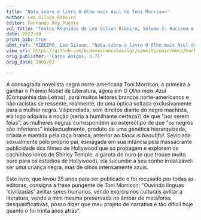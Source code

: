```yaml
---
title: 'Nota sobre o livro O Olho mais Azul de Toni Morrison'
author: Leo Gilson Ribeiro
editor: Fernando Rey Puente
vol_title: 'Textos Reunidos de Leo Gilson Ribeiro, Volume I: Racismo e literatura negra'
date: 2022-08
print_bib: true
abnt_ref: 'RIBEIRO, Leo Gilson. "Nota sobre o livro O Olho mais Azul de Toni Morrison". In PUENTE, Fernando Rey (org.) <em>Textos Reunidos de Leo Gilson Ribeiro, Volume 1: Racismo e literatura negra</em>, 2022. Publicação original: Caros Amigos, n.71, 2003/02. URL: <a href="yml_view_url">https://github.com/bcdavasconcelos/lgr/commits/main/docs/markdown/volume-1/02-literatura-norte-americana/07-nota-sobre-o-livro-o-olho-mais-azul-de-toni-morrison</a>'
view_url: https://github.com/bcdavasconcelos/lgr/commits/main/docs/markdown/volume-1/02-literatura-norte-americana/07-nota-sobre-o-livro-o-olho-mais-azul-de-toni-morrison
orig_publisher: 'Caros Amigos, n.71'
orig_date: 2003/02

---
```


A consagrada novelista negra norte-americana Toni Morrison, a primeira a ganhar o Prêmio Nobel de Literatura, agora em *O Olho mais Azul* (Companhia das Letras), para muitos leitores brancos norte-americanos e não racistas se ressente, realmente, de uma óptica voltada exclusivamente para a mulher negra. Vilipendiada, sem direitos diante do negro machista, ela logo adquiriu a noção (seria a humilhante certeza?) de que "por serem feias", as mulheres negras correspondem ao estereótipo de que "os negros são inferiores" intelectualmente, produto de uma genética hierarquizada, criada e mantida pela raça branca, anterior ao *black is beautiful*. Seviciada sexualmente pelo próprio pai, esmagada em sua infância pela massacrante publicidade dos filmes de Hollywood que só propagam e exploram os cachinhos loiros de Shirley Temple, a garota de ouro (e que trouxe muito ouro para os estúdios de Hollywood), ela sucumbe a seu sonho irrealizável: ser uma criança negra, mas de olhos intensamente azuis.

Este livro, que levou 25 anos para ser publicado e foi recusado por todas as editoras, consigna a frase pungente de Toni Morrison: "Ouvindo línguas 'civilizadas' aviltar seres humanos, vendo exorcismos culturais aviltar a literatura, vendo a mim mesma preservada no âmbar de metáforas desqualificativas, posso dizer que meu projeto de narrativa é tão difícil hoje quanto o foi trinta anos atrás".
